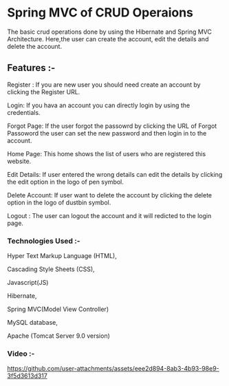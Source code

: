 # Spring MVC of CRUD Operaions

The basic crud operations done by using the Hibernate and Spring MVC Architecture. Here,the user can create the account, edit the details and delete the account.

## Features :-

Register : If you are new user you should need create an account by clicking the Register URL.

Login: If you hava an account you can directly login by using the credentials.

Forgot Page: If the user forgot the passowrd by clicking the URL of Forgot Passoword the user can set the new password and then login in to the account.

Home Page: This home shows the list of users who are registered this website.

Edit Details: If user entered the wrong details can edit the details by clicking the edit option in the logo of pen symbol.

Delete Account: If user want to delete the account by clicking the delete option in the logo of dustbin symbol.

Logout : The user can logout the account and it will redicted to the login page.


### Technologies Used :-

Hyper Text Markup Language (HTML),

Cascading Style Sheets (CSS),

Javascript(JS)

Hibernate,

Spring MVC(Model View Controller)

MySQL database,

Apache (Tomcat Server 9.0 version)



### Video :-

https://github.com/user-attachments/assets/eee2d894-8ab3-4b93-98e9-3f5d3613d317

